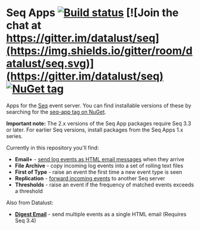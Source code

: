 # Seq Apps [![Build status](https://ci.appveyor.com/api/projects/status/7bj6if6tyc68urpy/branch/master?svg=true)](https://ci.appveyor.com/project/datalust/superpower/branch/master) [![Join the chat at https://gitter.im/datalust/seq](https://img.shields.io/gitter/room/datalust/seq.svg)](https://gitter.im/datalust/seq) [![NuGet tag](https://img.shields.io/badge/nuget-seq--app-blue.svg)](https://www.nuget.org/packages?q=seq-app)

Apps for the [Seq](http://getseq.net) event server. You can find installable versions of these by searching for the [seq-app tag on NuGet](https://www.nuget.org/packages?q=seq-app).

**Important note:** The 2.x versions of the Seq App packages require Seq 3.3 or later. For earlier Seq versions, install packages from the Seq Apps 1.x series.

Currently in this repository you'll find:

 * **Email+** - [send log events as HTML email messages](https://docs.datalust.co/docs/formatting-html-email) when they arrive
 * **File Archive** - copy incoming log events into a set of rolling text files
 * **First of Type** - raise an event the first time a new event type is seen
 * **Replication** - [forward incoming events](https://docs.datalust.co/docs/event-forwarding) to another Seq server
 * **Thresholds** - raise an event if the frequency of matched events exceeds a threshold
 
Also from Datalust:

 * **[Digest Email](https://github.com/datalust/seq-app-digestemail)** - send multiple events as a single HTML email (Requires Seq 3.4)
